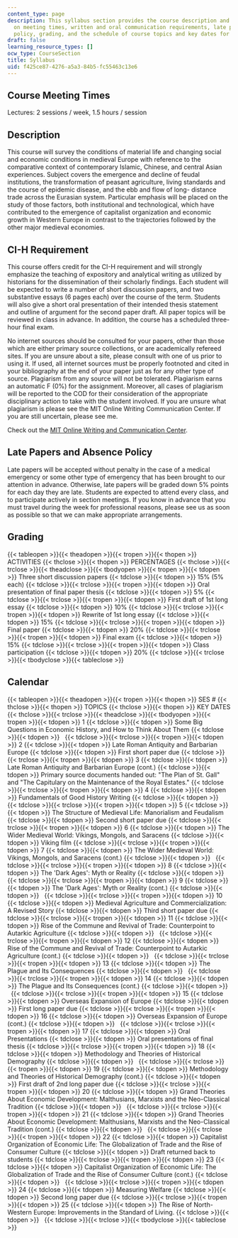 ```yaml
---
content_type: page
description: This syllabus section provides the course description and information
  on meeting times, written and oral communication requirements, late papers and absence
  policy, grading, and the schedule of course topics and key dates for the course.
draft: false
learning_resource_types: []
ocw_type: CourseSection
title: Syllabus
uid: f425ce87-4276-a5a3-84b5-fc55463c13e6
---
```

## Course Meeting Times

Lectures: 2 sessions / week, 1.5 hours / session

## Description

This course will survey the conditions of material life and changing social and economic conditions in medieval Europe with reference to the comparative context of contemporary Islamic, Chinese, and central Asian experiences. Subject covers the emergence and decline of feudal institutions, the transformation of peasant agriculture, living standards and the course of epidemic disease, and the ebb and flow of long- distance trade across the Eurasian system. Particular emphasis will be placed on the study of those factors, both institutional and technological, which have contributed to the emergence of capitalist organization and economic growth in Western Europe in contrast to the trajectories followed by the other major medieval economies.

## CI-H Requirement

This course offers credit for the CI-H requirement and will strongly emphasize the teaching of expository and analytical writing as utilized by historians for the dissemination of their scholarly findings. Each student will be expected to write a number of short discussion papers, and two substantive essays (6 pages each) over the course of the term. Students will also give a short oral presentation of their intended thesis statement and outline of argument for the second paper draft. All paper topics will be reviewed in class in advance. In addition, the course has a scheduled three-hour final exam.

No internet sources should be consulted for your papers, other than those which are either primary source collections, or are academically refereed sites. If you are unsure about a site, please consult with one of us prior to using it. If used, all internet sources must be properly footnoted and cited in your bibliography at the end of your paper just as for any other type of source. Plagiarism from any source will not be tolerated. Plagiarism earns an automatic F (0%) for the assignment. Moreover, all cases of plagiarism will be reported to the COD for their consideration of the appropriate disciplinary action to take with the student involved. If you are unsure what plagiarism is please see the MIT Online Writing Communication Center. If you are still uncertain, please see me.

Check out the [MIT Online Writing and Communication Center](http://cmsw.mit.edu/writing-and-communication-center/).

## Late Papers and Absence Policy

Late papers will be accepted without penalty in the case of a medical emergency or some other type of emergency that has been brought to our attention in advance. Otherwise, late papers will be graded down 5% points for each day they are late. Students are expected to attend every class, and to participate actively in section meetings. If you know in advance that you must travel during the week for professional reasons, please see us as soon as possible so that we can make appropriate arrangements.

## Grading

{{< tableopen >}}{{< theadopen >}}{{< tropen >}}{{< thopen >}}
ACTIVITIES
{{< thclose >}}{{< thopen >}}
PERCENTAGES
{{< thclose >}}{{< trclose >}}{{< theadclose >}}{{< tbodyopen >}}{{< tropen >}}{{< tdopen >}}
Three short discussion papers
{{< tdclose >}}{{< tdopen >}}
15% (5% each)
{{< tdclose >}}{{< trclose >}}{{< tropen >}}{{< tdopen >}}
Oral presentation of final paper thesis
{{< tdclose >}}{{< tdopen >}}
5%
{{< tdclose >}}{{< trclose >}}{{< tropen >}}{{< tdopen >}}
First draft of 1st long essay
{{< tdclose >}}{{< tdopen >}}
10%
{{< tdclose >}}{{< trclose >}}{{< tropen >}}{{< tdopen >}}
Rewrite of 1st long essay
{{< tdclose >}}{{< tdopen >}}
15%
{{< tdclose >}}{{< trclose >}}{{< tropen >}}{{< tdopen >}}
Final paper
{{< tdclose >}}{{< tdopen >}}
20%
{{< tdclose >}}{{< trclose >}}{{< tropen >}}{{< tdopen >}}
Final exam
{{< tdclose >}}{{< tdopen >}}
15%
{{< tdclose >}}{{< trclose >}}{{< tropen >}}{{< tdopen >}}
Class participation
{{< tdclose >}}{{< tdopen >}}
20%
{{< tdclose >}}{{< trclose >}}{{< tbodyclose >}}{{< tableclose >}}

## Calendar

{{< tableopen >}}{{< theadopen >}}{{< tropen >}}{{< thopen >}}
SES #
{{< thclose >}}{{< thopen >}}
TOPICS
{{< thclose >}}{{< thopen >}}
KEY DATES
{{< thclose >}}{{< trclose >}}{{< theadclose >}}{{< tbodyopen >}}{{< tropen >}}{{< tdopen >}}
1
{{< tdclose >}}{{< tdopen >}}
Some Big Questions in Economic History, and How to Think About Them
{{< tdclose >}}{{< tdopen >}}
 
{{< tdclose >}}{{< trclose >}}{{< tropen >}}{{< tdopen >}}
2
{{< tdclose >}}{{< tdopen >}}
Late Roman Antiquity and Barbarian Europe
{{< tdclose >}}{{< tdopen >}}
First short paper due
{{< tdclose >}}{{< trclose >}}{{< tropen >}}{{< tdopen >}}
3
{{< tdclose >}}{{< tdopen >}}
Late Roman Antiquity and Barbarian Europe (cont.)
{{< tdclose >}}{{< tdopen >}}
Primary source documents handed out: "The Plan of St. Gall" and "The Capitulary on the Maintenance of the Royal Estates."
{{< tdclose >}}{{< trclose >}}{{< tropen >}}{{< tdopen >}}
4
{{< tdclose >}}{{< tdopen >}}
Fundamentals of Good History Writing
{{< tdclose >}}{{< tdopen >}}
 
{{< tdclose >}}{{< trclose >}}{{< tropen >}}{{< tdopen >}}
5
{{< tdclose >}}{{< tdopen >}}
The Structure of Medieval Life: Manorialism and Feudalism
{{< tdclose >}}{{< tdopen >}}
Second short paper due
{{< tdclose >}}{{< trclose >}}{{< tropen >}}{{< tdopen >}}
6
{{< tdclose >}}{{< tdopen >}}
The Wider Medieval World: Vikings, Mongols, and Saracens
{{< tdclose >}}{{< tdopen >}}
Viking film
{{< tdclose >}}{{< trclose >}}{{< tropen >}}{{< tdopen >}}
7
{{< tdclose >}}{{< tdopen >}}
The Wider Medieval World: Vikings, Mongols, and Saracens (cont.)
{{< tdclose >}}{{< tdopen >}}
 
{{< tdclose >}}{{< trclose >}}{{< tropen >}}{{< tdopen >}}
8
{{< tdclose >}}{{< tdopen >}}
The 'Dark Ages': Myth or Reality
{{< tdclose >}}{{< tdopen >}}
 
{{< tdclose >}}{{< trclose >}}{{< tropen >}}{{< tdopen >}}
9
{{< tdclose >}}{{< tdopen >}}
The 'Dark Ages': Myth or Reality (cont.)
{{< tdclose >}}{{< tdopen >}}
 
{{< tdclose >}}{{< trclose >}}{{< tropen >}}{{< tdopen >}}
10
{{< tdclose >}}{{< tdopen >}}
Medieval Agriculture and Commercialization: A Revised Story
{{< tdclose >}}{{< tdopen >}}
Third short paper due
{{< tdclose >}}{{< trclose >}}{{< tropen >}}{{< tdopen >}}
11
{{< tdclose >}}{{< tdopen >}}
Rise of the Commune and Revival of Trade: Counterpoint to Autarkic Agriculture
{{< tdclose >}}{{< tdopen >}}
 
{{< tdclose >}}{{< trclose >}}{{< tropen >}}{{< tdopen >}}
12
{{< tdclose >}}{{< tdopen >}}
Rise of the Commune and Revival of Trade: Counterpoint to Autarkic Agriculture (cont.)
{{< tdclose >}}{{< tdopen >}}
 
{{< tdclose >}}{{< trclose >}}{{< tropen >}}{{< tdopen >}}
13
{{< tdclose >}}{{< tdopen >}}
The Plague and Its Consequences
{{< tdclose >}}{{< tdopen >}}
 
{{< tdclose >}}{{< trclose >}}{{< tropen >}}{{< tdopen >}}
14
{{< tdclose >}}{{< tdopen >}}
The Plague and Its Consequences (cont.)
{{< tdclose >}}{{< tdopen >}}
 
{{< tdclose >}}{{< trclose >}}{{< tropen >}}{{< tdopen >}}
15
{{< tdclose >}}{{< tdopen >}}
Overseas Expansion of Europe
{{< tdclose >}}{{< tdopen >}}
First long paper due
{{< tdclose >}}{{< trclose >}}{{< tropen >}}{{< tdopen >}}
16
{{< tdclose >}}{{< tdopen >}}
Overseas Expansion of Europe (cont.)
{{< tdclose >}}{{< tdopen >}}
 
{{< tdclose >}}{{< trclose >}}{{< tropen >}}{{< tdopen >}}
17
{{< tdclose >}}{{< tdopen >}}
Oral Presentations
{{< tdclose >}}{{< tdopen >}}
Oral presentations of final thesis
{{< tdclose >}}{{< trclose >}}{{< tropen >}}{{< tdopen >}}
18
{{< tdclose >}}{{< tdopen >}}
Methodology and Theories of Historical Demography
{{< tdclose >}}{{< tdopen >}}
 
{{< tdclose >}}{{< trclose >}}{{< tropen >}}{{< tdopen >}}
19
{{< tdclose >}}{{< tdopen >}}
Methodology and Theories of Historical Demography (cont.)
{{< tdclose >}}{{< tdopen >}}
First draft of 2nd long paper due
{{< tdclose >}}{{< trclose >}}{{< tropen >}}{{< tdopen >}}
20
{{< tdclose >}}{{< tdopen >}}
Grand Theories About Economic Development: Malthusians, Marxists and the Neo-Classical Tradition
{{< tdclose >}}{{< tdopen >}}
 
{{< tdclose >}}{{< trclose >}}{{< tropen >}}{{< tdopen >}}
21
{{< tdclose >}}{{< tdopen >}}
Grand Theories About Economic Development: Malthusians, Marxists and the Neo-Classical Tradition (cont.)
{{< tdclose >}}{{< tdopen >}}
 
{{< tdclose >}}{{< trclose >}}{{< tropen >}}{{< tdopen >}}
22
{{< tdclose >}}{{< tdopen >}}
Capitalist Organization of Economic Life: The Globalization of Trade and the Rise of Consumer Culture
{{< tdclose >}}{{< tdopen >}}
Draft returned back to students
{{< tdclose >}}{{< trclose >}}{{< tropen >}}{{< tdopen >}}
23
{{< tdclose >}}{{< tdopen >}}
Capitalist Organization of Economic Life: The Globalization of Trade and the Rise of Consumer Culture (cont.)
{{< tdclose >}}{{< tdopen >}}
 
{{< tdclose >}}{{< trclose >}}{{< tropen >}}{{< tdopen >}}
24
{{< tdclose >}}{{< tdopen >}}
Measuring Welfare
{{< tdclose >}}{{< tdopen >}}
Second long paper due
{{< tdclose >}}{{< trclose >}}{{< tropen >}}{{< tdopen >}}
25
{{< tdclose >}}{{< tdopen >}}
The Rise of North-Western Europe: Improvements in the Standard of Living.
{{< tdclose >}}{{< tdopen >}}
 
{{< tdclose >}}{{< trclose >}}{{< tbodyclose >}}{{< tableclose >}}